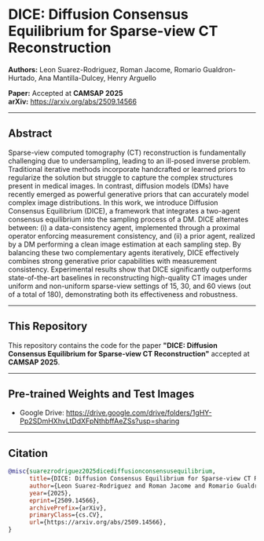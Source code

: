 # DICE: Diffusion Consensus Equilibrium for Sparse-view CT Reconstruction

**Authors:** Leon Suarez-Rodriguez, Roman Jacome, Romario Gualdron-Hurtado, Ana Mantilla-Dulcey, Henry Arguello

**Paper:** Accepted at **CAMSAP 2025**  
**arXiv:** https://arxiv.org/abs/2509.14566

---

## Abstract

Sparse-view computed tomography (CT) reconstruction is fundamentally challenging due to undersampling, leading to an ill-posed inverse problem. Traditional iterative methods incorporate handcrafted or learned priors to regularize the solution but struggle to capture the complex structures present in medical images. In contrast, diffusion models (DMs) have recently emerged as powerful generative priors that can accurately model complex image distributions. In this work, we introduce Diffusion Consensus Equilibrium (DICE), a framework that integrates a two-agent consensus equilibrium into the sampling process of a DM. DICE alternates between: (i) a data-consistency agent, implemented through a proximal operator enforcing measurement consistency, and (ii) a prior agent, realized by a DM performing a clean image estimation at each sampling step. By balancing these two complementary agents iteratively, DICE effectively combines strong generative prior capabilities with measurement consistency. Experimental results show that DICE significantly outperforms state-of-the-art baselines in reconstructing high-quality CT images under uniform and non-uniform sparse-view settings of 15, 30, and 60 views (out of a total of 180), demonstrating both its effectiveness and robustness.

---

## This Repository

This repository contains the code for the paper **"DICE: Diffusion Consensus Equilibrium for Sparse-view CT Reconstruction"** accepted at **CAMSAP 2025**.

---

## Pre-trained Weights and Test Images

- Google Drive: https://drive.google.com/drive/folders/1gHY-Pp2SDmHXhvLtDdXFpNthbffAeZSs?usp=sharing

---

## Citation

```bibtex
@misc{suarezrodriguez2025dicediffusionconsensusequilibrium,
      title={DICE: Diffusion Consensus Equilibrium for Sparse-view CT Reconstruction}, 
      author={Leon Suarez-Rodriguez and Roman Jacome and Romario Gualdron-Hurtado and Ana Mantilla-Dulcey and Henry Arguello},
      year={2025},
      eprint={2509.14566},
      archivePrefix={arXiv},
      primaryClass={cs.CV},
      url={https://arxiv.org/abs/2509.14566}, 
}
